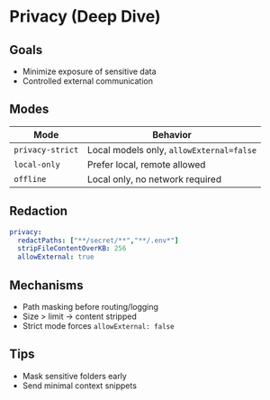 # Privacy (Deep Dive)

<!-- TOC START -->
<!-- TOC END -->

## Goals
- Minimize exposure of sensitive data
- Controlled external communication

## Modes
| Mode | Behavior |
|------|----------|
| `privacy-strict` | Local models only, `allowExternal=false` |
| `local-only` | Prefer local, remote allowed |
| `offline` | Local only, no network required |

## Redaction
```yaml
privacy:
  redactPaths: ["**/secret/**","**/.env*"]
  stripFileContentOverKB: 256
  allowExternal: true
```

## Mechanisms
- Path masking before routing/logging
- Size > limit → content stripped
- Strict mode forces `allowExternal: false`

## Tips
- Mask sensitive folders early
- Send minimal context snippets
